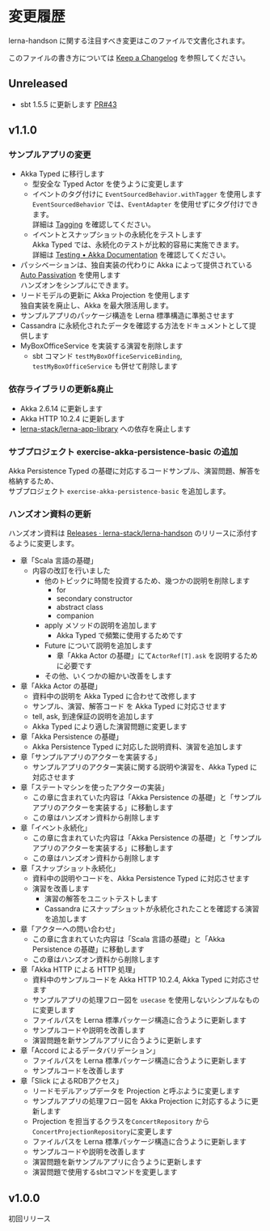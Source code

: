# 変更履歴

lerna-handson に関する注目すべき変更はこのファイルで文書化されます。

このファイルの書き方については [Keep a Changelog](https://keepachangelog.com/ja/1.0.0/) を参照してください。

## Unreleased
- sbt 1.5.5 に更新します [PR#43](https://github.com/lerna-stack/lerna-handson/pull/43)

## v1.1.0

### サンプルアプリの変更
- Akka Typed に移行します
  - 型安全な Typed Actor を使うように変更します
  - イベントのタグ付けに `EventSourcedBehavior.withTagger` を使用します  
    `EventSourcedBehavior` では、`EventAdapter` を使用せずにタグ付けできます。  
    詳細は [Tagging](https://doc.akka.io/docs/akka/current/typed/persistence.html#tagging) を確認してください。
  - イベントとスナップショットの永続化をテストします  
    Akka Typed では、永続化のテストが比較的容易に実施できます。  
    詳細は [Testing • Akka Documentation](https://doc.akka.io/docs/akka/current/typed/persistence-testing.html) を確認してください。
- パッシベーションは、独自実装の代わりに Akka によって提供されている [Auto Passivation](https://doc.akka.io/docs/akka/2.6.14/typed/cluster-sharding.html#automatic-passivation) を使用します  
  ハンズオンをシンプルにできます。
- リードモデルの更新に Akka Projection を使用します  
  独自実装を廃止し、Akka を最大限活用します。
- サンプルアプリのパッケージ構造を Lerna 標準構造に準拠させます
- Cassandra に永続化されたデータを確認する方法をドキュメントとして提供します
- MyBoxOfficeService を実装する演習を削除します
  - sbt コマンド `testMyBoxOfficeServiceBinding`, `testMyBoxOfficeService` も併せて削除します
  
### 依存ライブラリの更新&廃止
- Akka 2.6.14 に更新します
- Akka HTTP 10.2.4 に更新します
- [lerna-stack/lerna-app-library](https://github.com/lerna-stack/lerna-app-library) への依存を廃止します

### サブプロジェクト exercise-akka-persistence-basic の追加
Akka Persistence Typed の基礎に対応するコードサンプル、演習問題、解答を格納するため、  
サブプロジェクト `exercise-akka-persistence-basic` を追加します。

### ハンズオン資料の更新

ハンズオン資料は [Releases · lerna-stack/lerna-handson](https://github.com/lerna-stack/lerna-handson/releases) のリリースに添付するように変更します。

- 章「Scala 言語の基礎」
  - 内容の改訂を行いました
    - 他のトピックに時間を投資するため、幾つかの説明を削除します
      - for
      - secondary constructor
      - abstract class
      - companion
    - apply メソッドの説明を追加します
      - Akka Typed で頻繁に使用するためです
    - Future について説明を追加します
      - 章「Akka Actor の基礎」にて`ActorRef[T].ask` を説明するために必要です
    - その他、いくつかの細かい改善をします
- 章「Akka Actor の基礎」
  - 資料中の説明を Akka Typed に合わせて改修します
  - サンプル、演習、解答コード を Akka Typed に対応させます
  - tell, ask, 到達保証の説明を追加します
  - Akka Typed により適した演習問題に変更します
- 章「Akka Persistence の基礎」
  - Akka Persistence Typed に対応した説明資料、演習を追加します
- 章「サンプルアプリのアクターを実装する」
  - サンプルアプリのアクター実装に関する説明や演習を、Akka Typed に対応させます
- 章「ステートマシンを使ったアクターの実装」
  - この章に含まれていた内容は「Akka Persistence の基礎」と「サンプルアプリのアクターを実装する」に移動します
  - この章はハンズオン資料から削除します
- 章「イベント永続化」
  - この章に含まれていた内容は「Akka Persistence の基礎」と「サンプルアプリのアクターを実装する」に移動します
  - この章はハンズオン資料から削除します
- 章「スナップショット永続化」
  - 資料中の説明やコードを、Akka Persistence Typed に対応させます
  - 演習を改善します
    - 演習の解答をユニットテストします
    - Cassandra にスナップショットが永続化されたことを確認する演習を追加します
- 章「アクターへの問い合わせ」
  - この章に含まれていた内容は「Scala 言語の基礎」と「Akka Persistence の基礎」に移動します
  - この章はハンズオン資料から削除します
- 章「Akka HTTP による HTTP 処理」
  - 資料中のサンプルコードを Akka HTTP 10.2.4, Akka Typed に対応させます
  - サンプルアプリの処理フロー図を `usecase` を使用しないシンプルなものに変更します
  - ファイルパスを Lerna 標準パッケージ構造に合うように更新します
  - サンプルコードや説明を改善します
  - 演習問題を新サンプルアプリに合うように更新します
- 章「Accord によるデータバリデーション」
  - ファイルパスを Lerna 標準パッケージ構造に合うように更新します
  - サンプルコードを改善します
- 章「Slick によるRDBアクセス」
  - リードモデルアップデータを Projection と呼ぶように変更します
  - サンプルアプリの処理フロー図を Akka Projection に対応するように更新します
  - Projection を担当するクラスを`ConcertRepository` から `ConcertProjectionRepository`に変更します
  - ファイルパスを Lerna 標準パッケージ構造に合うように更新します
  - サンプルコードや説明を改善します
  - 演習問題を新サンプルアプリに合うように更新します
  - 演習問題で使用するsbtコマンドを変更します

## v1.0.0
初回リリース
